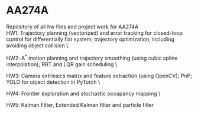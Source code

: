 # AA274A
Repository of all hw files and project work for AA274A \
HW1: Trajectory planning (vectorized) and error tracking for closed-loop control for differentially flat system; trajectory optimization, including avoiding object collision \

HW2: A<sup>*</sup> motion planning and trajectory smoothing (using cubic spline interpolation); RRT and LQR gain scheduling \

HW3: Camera extrinsics matrix and feature extraction (using OpenCV); PnP; YOLO for object detection in PyTorch \

HW4: Frontier exploration and stochastic occupancy mapping \

HW5: Kalman Filter, Extended Kalman filter and particle filter
